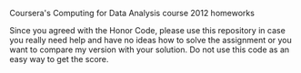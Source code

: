 Coursera's Computing for Data Analysis course 2012 homeworks

Since you agreed with the Honor Code, please
use this repository in case you really need help
and have no ideas how to solve the assignment
or you want to compare my version with your solution.
Do not use this code as an easy way to get the score.
